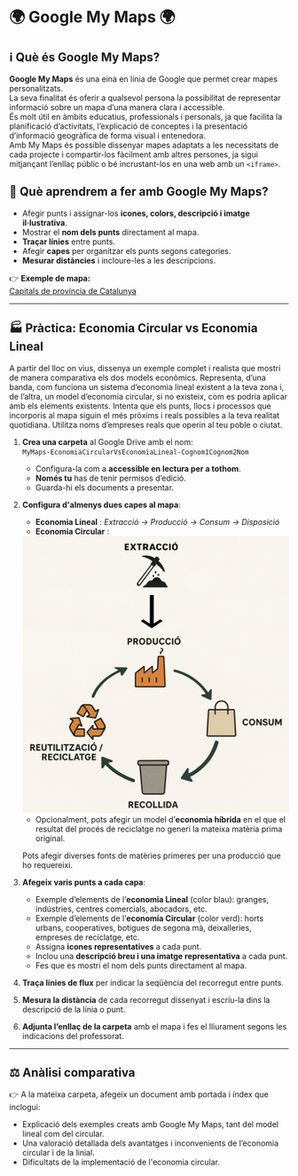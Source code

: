 # 🌍 Google My Maps 🌍

## ℹ️ Què és Google My Maps?

**Google My Maps** és una eina en línia de Google que permet crear mapes personalitzats.  
La seva finalitat és oferir a qualsevol persona la possibilitat de representar informació sobre un mapa d’una manera clara i accessible.  
És molt útil en àmbits educatius, professionals i personals, ja que facilita la planificació d’activitats, l’explicació de conceptes i la presentació d’informació geogràfica de forma visual i entenedora.  
Amb My Maps és possible dissenyar mapes adaptats a les necessitats de cada projecte i compartir-los fàcilment amb altres persones, ja sigui mitjançant l’enllaç públic o bé incrustant-los en una web amb un `<iframe>`.

## 📝 Què aprendrem a fer amb Google My Maps?
- Afegir punts i assignar-los **icones, colors, descripció i imatge il·lustrativa**.  
- Mostrar el **nom dels punts** directament al mapa.  
- **Traçar línies** entre punts.  
- Afegir **capes** per organitzar els punts segons categories.  
- **Mesurar distàncies** i incloure-les a les descripcions.  

👉 **Exemple de mapa:**  
[Capitals de província de Catalunya](https://www.google.com/maps/d/edit?mid=1X4KqOKo3s4OL_LOHC51D5LiTrjOOTME&usp=drive_link)

---

## 🏭 Pràctica: Economia Circular vs Economia Lineal

A partir del lloc on vius, dissenya un exemple complet i realista que mostri de manera comparativa els dos models econòmics.
Representa, d’una banda, com funciona un sistema d’economia lineal existent a la teva zona i, de l’altra, un model d’economia circular, si no existeix, com es podria aplicar amb els elements existents. Intenta que els punts, llocs i processos que incorporis al mapa siguin el més pròxims i reals possibles a la teva realitat quotidiana.
Utilitza noms d’empreses reals que operin al teu poble o ciutat.

1. **Crea una carpeta** al Google Drive amb el nom:  
   `MyMaps-EconomiaCircularVsEconomiaLineal-Cognom1Cognom2Nom`  
   - Configura-la com a **accessible en lectura per a tothom**.
   - **Només tu** has de tenir permisos d’edició.
   - Guarda-hi els documents a presentar.

2. **Configura d'almenys dues capes al mapa**:
   - **Economia Lineal** : *Extracció → Producció → Consum → Disposició* 
   - **Economia Circular** :
   <img src="economia-circular.png" alt="economia circular" width="500">
   
   - Opcionalment, pots afegir un model d’**economia híbrida** en el que el resultat del procés de reciclatge no generi la mateixa matèria prima original.
   
   Pots afegir diverses fonts de matèries primeres per una producció que ho requereixi.

3. **Afegeix varis punts a cada capa**:
   - Exemple d’elements de l’**economia Lineal** (color blau): granges, indústries, centres comercials, abocadors, etc.
   - Exemple d’elements de l’**economia Circular** (color verd): horts urbans, cooperatives, botigues de segona mà, deixalleries, empreses de reciclatge, etc.
   - Assigna **icones representatives** a cada punt.
   - Inclou una **descripció breu i una imatge representativa** a cada punt.
   - Fes que es mostri el nom dels punts directament al mapa.

4. **Traça línies de flux** per indicar la seqüència del recorregut entre punts.  

5. **Mesura la distància** de cada recorregut dissenyat i escriu-la dins la descripció de la línia o punt.  

6. **Adjunta l’enllaç de la carpeta** amb el mapa i fes el lliurament segons les indicacions del professorat.  

---

## ⚖️ Anàlisi comparativa

👉 A la mateixa carpeta, afegeix un document amb portada i índex que inclogui:
- Explicació dels exemples creats amb Google My Maps, tant del model lineal com del circular.
- Una valoració detallada dels avantatges i inconvenients de l’economia circular i de la linial.
- Dificultats de la implementació de l'economia circular.
